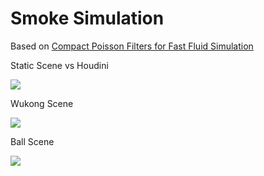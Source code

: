# Smoke Simulation

Based on [Compact Poisson Filters for Fast Fluid Simulation](https://dl.acm.org/doi/pdf/10.1145/3528233.3530737)

Static Scene vs Houdini

![](compare_houdini.gif)

Wukong Scene

![](stick.gif)

Ball Scene

![](result.gif)
